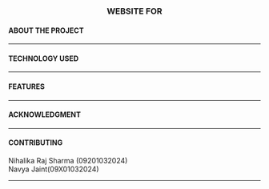<h3 align="center"> WEBSITE FOR <!--WEBSITE NAME--> </h3>
<h4>ABOUT THE PROJECT </h4>
<p> </p> <hr>
<h4>TECHNOLOGY USED </h4>
<p> </p> <hr>
<h4>FEATURES </h4>
<p> </p> <hr>
<h4>ACKNOWLEDGMENT </h4>
<p> </p> <hr>
<h4>CONTRIBUTING </h4>
<p>Nihalika Raj Sharma (09201032024)<br>
Navya Jaint(09X01032024) </p> <hr>